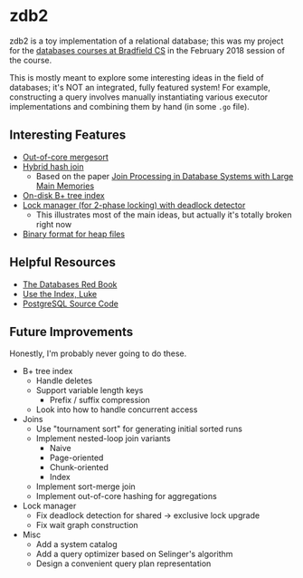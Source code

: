 # zdb2

zdb2 is a toy implementation of a relational database; this was my project for the [databases courses at Bradfield CS](https://bradfieldcs.com/courses/databases/) in the February 2018 session of the course.

This is mostly meant to explore some interesting ideas in the field of databases; it's NOT an integrated, fully featured system!  For example, constructing a query involves manually instantiating various executor implementations and combining them by hand (in some `.go` file).

## Interesting Features

- [Out-of-core mergesort](https://github.com/robot-dreams/zdb2/blob/master/executor/sort_on_disk.go)
- [Hybrid hash join](https://github.com/robot-dreams/zdb2/blob/master/executor/hash_join_hybrid.go)
    - Based on the paper [Join Processing in Database Systems with Large Main Memories](http://www.cs.ucr.edu/~tsotras/cs236/W15/join.pdf)
- [On-disk B+ tree index](https://github.com/robot-dreams/zdb2/tree/master/index)
- [Lock manager (for 2-phase locking) with deadlock detector](https://github.com/robot-dreams/zdb2/blob/master/lock_mgr/lock_manager.go)
    - This illustrates most of the main ideas, but actually it's totally broken right now
- [Binary format for heap files](https://github.com/robot-dreams/zdb2/tree/master/heap_file)

## Helpful Resources

- [The Databases Red Book](http://www.redbook.io/)
- [Use the Index, Luke](https://use-the-index-luke.com/)
- [PostgreSQL Source Code](https://github.com/postgres/postgres)

## Future Improvements

Honestly, I'm probably never going to do these.

- B+ tree index
    - Handle deletes
    - Support variable length keys
        - Prefix / suffix compression
    - Look into how to handle concurrent access
- Joins
    - Use "tournament sort" for generating initial sorted runs
    - Implement nested-loop join variants
        - Naive
        - Page-oriented
        - Chunk-oriented
        - Index
    - Implement sort-merge join
    - Implement out-of-core hashing for aggregations
- Lock manager
    - Fix deadlock detection for shared -> exclusive lock upgrade
    - Fix wait graph construction
- Misc
    - Add a system catalog
    - Add a query optimizer based on Selinger's algorithm
    - Design a convenient query plan representation
